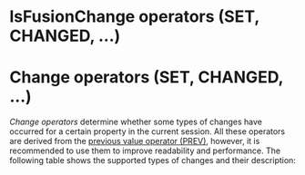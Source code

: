 # lsFusionChange operators (SET, CHANGED, ...)

# Change operators (SET, CHANGED, ...)

*Change operators* determine whether some types of changes have occurred for a certain property in the current session. All these operators are derived from the [previous value operator (PREV)](Previous_value_PREV_.md), however, it is recommended to use them to improve readability and performance. The following table shows the supported types of changes and their description:


